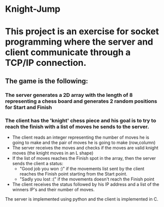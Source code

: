 # Knight-Jump
# This project is an exercise for socket programming where the server and client communicate through a TCP/IP connection.

## The game is the following:
### The server generates a 2D array with the length of 8 representing a chess board and generates 2 random positions for Start and Finish
### The client has the 'knight' chess piece and his goal is to try to reach the finish with a list of moves he sends to the server.
<ul>
  <li> The client reads an integer representing the number of moves he is going to make and the pair of moves he is going to make (row,column) </li>
  <li> The server receives the moves and checks if the moves are valid knight moves (the knight moves in an L shape)  </li>
  <li> If the list of moves reaches the Finish spot in the array, then the server sends the client a status:
      <ul>
          <li>"Good job you won :)" if the movements list sent by the client reaches the Finish point starting from the Start point.</li>
          <li>"Sadly you lost :("  if the movements doesn't reach the Finish point</li>
      </ul>
  </li>
  <li> The client receives the status followed by his IP address and a list of the winners IP's and their number of moves. </li>
</ul>


The server is implemented using python and the client is implemented in C.

